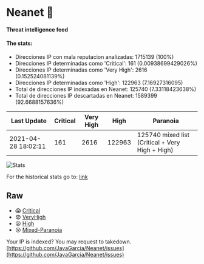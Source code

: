 # Neanet :hocho:
#### Threat intelligence feed
#### The stats:

- Direcciones IP con mala reputacion analizadas: 1715139 (100%)
- Direcciones IP determinadas como 'Critical':  161 (0.00938699429026%)
- Direcciones IP determinadas como 'Very High':  2616 (0.152524081139%)
- Direcciones IP determinadas como 'High':  122963 (7.16927316095)
- Total de direcciones IP indexadas en Neanet:  125740 (7.33118423638%)
- Total de direcciones IP descartadas en Neanet:  1589399 (92.6688157636%)

| Last Update | Critical | Very High | High | Paranoia |
| --- | --- | --- | --- | --- |
| 2021-04-28 18:02:11 | 161 | 2616 | 122963 | 125740 mixed list (Critical + Very High + High)|

![Stats](https://docs.google.com/spreadsheets/d/e/2PACX-1vSnaNMIXVabIpDJjufMlzH7poXnshF3mgd8Is1g9ytUEzVsP5my4Trn8f-xkoLLQ38xpL3HtmUexLo6/pubchart?oid=501124687&format=image)

For the historical stats go to: [link](/stats.csv)
## Raw
- :scream: [Critical](https://raw.githubusercontent.com/JavaGarcia/Neanet/master/blacklists/neanet_critical.txt)
- :fearful: [VeryHigh](https://raw.githubusercontent.com/JavaGarcia/Neanet/master/blacklists/neanet_veryHigh.txtt)
- :frowning: [High](https://raw.githubusercontent.com/JavaGarcia/Neanet/master/blacklists/neanet_high.txt)
- :dizzy_face: [Mixed-Paranoia](https://raw.githubusercontent.com/JavaGarcia/Neanet/master/blacklists/neanet_all.txt)


Your IP is indexed? You may request to takedown. [https://github.com/JavaGarcia/Neanet/issues](https://github.com/JavaGarcia/Neanet/issues)
































































































































































































































































































































































































































































































































































































































































































































































































































































































































































































































































































































































































































































































































































































































































































































































































































































































































































































































































































































































































































































































































































































































































































































































































































































































































































































































































































































































































































































































































































































































































































































































































































































































































































































































































































































































































































































































































































































































































































































































































































































































































































































































































































































































































































































































































































































































































































































































































































































































































































































































































































































































































































































































































































































































































































































































































































































































































































































































































































































































































































































































































































